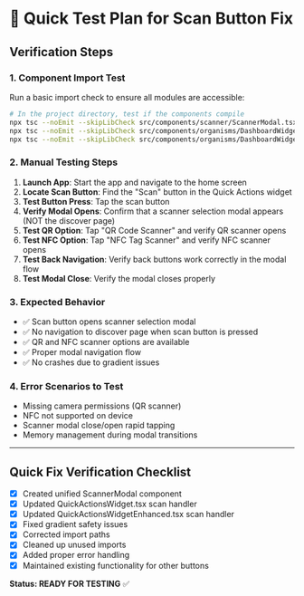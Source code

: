 # 🧪 Quick Test Plan for Scan Button Fix

## **Verification Steps**

### **1. Component Import Test**
Run a basic import check to ensure all modules are accessible:

```bash
# In the project directory, test if the components compile
npx tsc --noEmit --skipLibCheck src/components/scanner/ScannerModal.tsx
npx tsc --noEmit --skipLibCheck src/components/organisms/DashboardWidgets/QuickActionsWidget.tsx
npx tsc --noEmit --skipLibCheck src/components/organisms/DashboardWidgets/QuickActionsWidgetEnhanced.tsx
```

### **2. Manual Testing Steps**
1. **Launch App**: Start the app and navigate to the home screen
2. **Locate Scan Button**: Find the "Scan" button in the Quick Actions widget
3. **Test Button Press**: Tap the scan button
4. **Verify Modal Opens**: Confirm that a scanner selection modal appears (NOT the discover page)
5. **Test QR Option**: Tap "QR Code Scanner" and verify QR scanner opens
6. **Test NFC Option**: Tap "NFC Tag Scanner" and verify NFC scanner opens
7. **Test Back Navigation**: Verify back buttons work correctly in the modal flow
8. **Test Modal Close**: Verify the modal closes properly

### **3. Expected Behavior**
- ✅ Scan button opens scanner selection modal
- ✅ No navigation to discover page when scan button is pressed
- ✅ QR and NFC scanner options are available
- ✅ Proper modal navigation flow
- ✅ No crashes due to gradient issues

### **4. Error Scenarios to Test**
- Missing camera permissions (QR scanner)
- NFC not supported on device
- Scanner modal close/open rapid tapping
- Memory management during modal transitions

---

## **Quick Fix Verification Checklist**

- [x] Created unified ScannerModal component
- [x] Updated QuickActionsWidget.tsx scan handler
- [x] Updated QuickActionsWidgetEnhanced.tsx scan handler  
- [x] Fixed gradient safety issues
- [x] Corrected import paths
- [x] Cleaned up unused imports
- [x] Added proper error handling
- [x] Maintained existing functionality for other buttons

**Status: READY FOR TESTING** ✅

